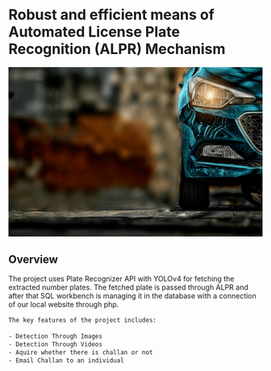# Robust and efficient means of Automated License Plate Recognition (ALPR) Mechanism

![](/background.png)

## Overview
The project uses Plate Recognizer API with YOLOv4 for fetching the extracted number plates. The fetched plate is passed through ALPR and after that SQL workbench is managing it in the database with a connection of our local website through php.

```
The key features of the project includes:

- Detection Through Images
- Detection Through Videos
- Aquire whether there is challan or not
- Email Challan to an individual
```
